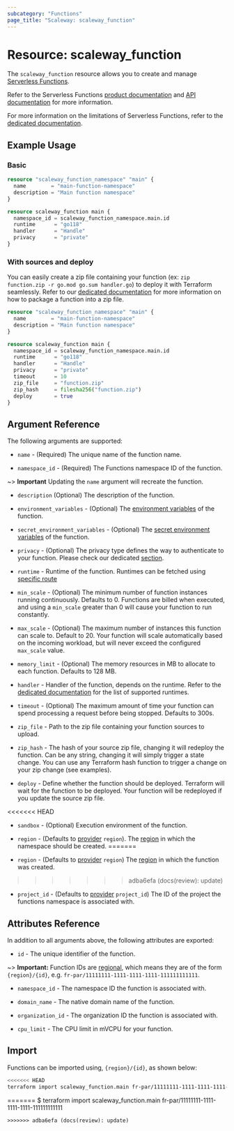 ```yaml
---
subcategory: "Functions"
page_title: "Scaleway: scaleway_function"
---
```


# Resource: scaleway_function

The `scaleway_function` resource allows you to create and manage [Serverless Functions](https://www.scaleway.com/en/docs/serverless/functions/).

Refer to the Serverless Functions [product documentation](https://www.scaleway.com/en/docs/serverless/functions/) and [API documentation](https://www.scaleway.com/en/developers/api/serverless-functions/) for more information.

For more information on the limitations of Serverless Functions, refer to the [dedicated documentation](https://www.scaleway.com/en/docs/compute/functions/reference-content/functions-limitations/).

## Example Usage

### Basic

```terraform
resource "scaleway_function_namespace" "main" {
  name        = "main-function-namespace"
  description = "Main function namespace"
}

resource scaleway_function main {
  namespace_id = scaleway_function_namespace.main.id
  runtime      = "go118"
  handler      = "Handle"
  privacy      = "private"
}
```

### With sources and deploy

You can easily create a zip file containing your function (ex: `zip function.zip -r go.mod go.sum handler.go`) to deploy it with Terraform seamlessly. Refer to our [dedicated documentation](https://www.scaleway.com/en/docs/serverless/functions/how-to/package-function-dependencies-in-zip/) for more information on how to package a function into a zip file.

```terraform
resource "scaleway_function_namespace" "main" {
  name        = "main-function-namespace"
  description = "Main function namespace"
}

resource scaleway_function main {
  namespace_id = scaleway_function_namespace.main.id
  runtime      = "go118"
  handler      = "Handle"
  privacy      = "private"
  timeout      = 10
  zip_file     = "function.zip"
  zip_hash     = filesha256("function.zip")
  deploy       = true
}
```

## Argument Reference

The following arguments are supported:

- `name` - (Required) The unique name of the function name.

- `namespace_id` - (Required) The Functions namespace ID of the function.

~> **Important** Updating the `name` argument will recreate the function.

- `description` (Optional) The description of the function.

- `environment_variables` - (Optional) The [environment variables](https://www.scaleway.com/en/docs/compute/functions/concepts/#environment-variables) of the function.

- `secret_environment_variables` - (Optional) The [secret environment variables](https://www.scaleway.com/en/docs/compute/functions/concepts/#secrets) of the function.

- `privacy` - (Optional) The privacy type defines the way to authenticate to your function. Please check our dedicated [section](https://www.scaleway.com/en/developers/api/serverless-functions/#protocol-9dd4c8).

- `runtime` - Runtime of the function. Runtimes can be fetched using [specific route](https://www.scaleway.com/en/developers/api/serverless-functions/#path-functions-get-a-function)

- `min_scale` - (Optional) The minimum number of function instances running continuously. Defaults to 0. Functions are billed when executed, and using a `min_scale` greater than 0 will cause your function to run constantly.

- `max_scale` - (Optional) The maximum number of instances this function can scale to. Default to 20. Your function will scale automatically based on the incoming workload, but will never exceed the configured `max_scale` value.

- `memory_limit` - (Optional) The memory resources in MB to allocate to each function. Defaults to 128 MB.

- `handler` - Handler of the function, depends on the runtime. Refer to the [dedicated documentation](https://www.scaleway.com/en/developers/api/serverless-functions/#path-functions-create-a-new-function) for the list of supported runtimes.

- `timeout` - (Optional) The maximum amount of time your function can spend processing a request before being stopped. Defaults to 300s.

- `zip_file` - Path to the zip file containing your function sources to upload.

- `zip_hash` - The hash of your source zip file, changing it will redeploy the function. Can be any string, changing it will simply trigger a state change. You can use any Terraform hash function to trigger a change on your zip change (see examples).

- `deploy` - Define whether the function should be deployed. Terraform will wait for the function to be deployed. Your function will be redeployed if you update the source zip file.

<<<<<<< HEAD
- `sandbox` - (Optional) Execution environment of the function.

- `region` - (Defaults to [provider](../index.md#region) `region`). The [region](../guides/regions_and_zones.md#regions) in which the namespace should be created.
=======
- `region` - (Defaults to [provider](../index.md#region) `region`) The [region](../guides/regions_and_zones.md#regions) in which the function was created.
>>>>>>> adba6efa (docs(review): update)

- `project_id` - (Defaults to [provider](../index.md#project_id) `project_id`) The ID of the project the functions namespace is associated with.


## Attributes Reference

In addition to all arguments above, the following attributes are exported:

- `id` - The unique identifier of the function.

~> **Important:** Function IDs are [regional](../guides/regions_and_zones.md#resource-ids), which means they are of the form `{region}/{id}`, e.g. `fr-par/11111111-1111-1111-1111-111111111111`.

- `namespace_id` - The namespace ID the function is associated with.

- `domain_name` - The native domain name of the function.

- `organization_id` - The organization ID the function is associated with.

- `cpu_limit` - The CPU limit in mVCPU for your function.

## Import

Functions can be imported using, `{region}/{id}`, as shown below:

```bash
<<<<<<< HEAD
terraform import scaleway_function.main fr-par/11111111-1111-1111-1111-111111111111
```
=======
$ terraform import scaleway_function.main fr-par/11111111-1111-1111-1111-111111111111
```
>>>>>>> adba6efa (docs(review): update)
